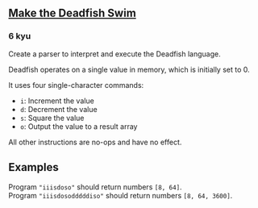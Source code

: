 <h2><a href=https://www.codewars.com/kata/51e0007c1f9378fa810002a9/train/csharp target="_blank">Make the Deadfish Swim</a></h2><h3>6 kyu</h3><p>Create a parser to interpret and execute the Deadfish language.</p><p>Deadfish operates on a single value in memory, which is initially set to 0.</p><p>It uses four single-character commands:</p><ul><li><code>i</code>: Increment the value</li><li><code>d</code>: Decrement the value</li><li><code>s</code>: Square the value</li><li><code>o</code>: Output the value to a result array</li></ul><p>All other instructions are no-ops and have no effect.</p><h2 id="examples">Examples</h2><p>Program <code>"iiisdoso"</code> should return numbers <code>[8, 64]</code>.<br>Program <code>"iiisdosodddddiso"</code> should return numbers <code>[8, 64, 3600]</code>.</p>